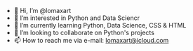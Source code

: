 - 👋 Hi, I’m @lomaxart
- 👀 I’m interested in Python and Data Sciencr
- 🌱 I’m currently learning Python, Data Science, CSS & HTML
- 💞️ I’m looking to collaborate on Python's projects
- 📫 How to reach me via e-mail: lomaxart@icloud.com

<!---
lomaxart/lomaxart is a ✨ special ✨ repository because its `README.md` (this file) appears on your GitHub profile.
You can click the Preview link to take a look at your changes.
--->
